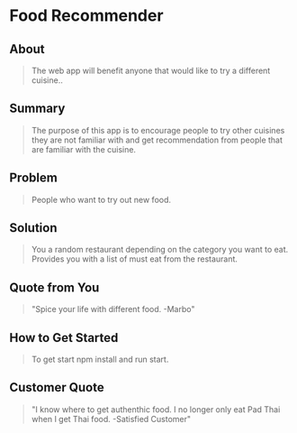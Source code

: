 # Food Recommender #



## About ##
  > The web app will benefit anyone that would like to try a different cuisine..

## Summary ##
  > The purpose of this app is to encourage people to try other cuisines they are not familiar with and get recommendation from people that are familiar with the cuisine.

## Problem ##
  > People who want to try out new food.

## Solution ##
  > You a random restaurant depending on the category you want to eat. Provides you with a list of must eat from the restaurant.

## Quote from You ##
  > "Spice your life with different food. -Marbo"

## How to Get Started ##
  > To get start npm install and run start.

## Customer Quote ##
  >"I know where to get authenthic food. I no longer only eat Pad Thai when I get Thai food. -Satisfied Customer"

